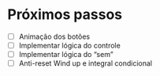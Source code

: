 # Próximos passos 
- [ ] Animação dos botões
- [ ] Implementar lógica do controle
- [ ] Implementar lógica do “sem” 
- [ ] Anti-reset Wind up e integral condicional